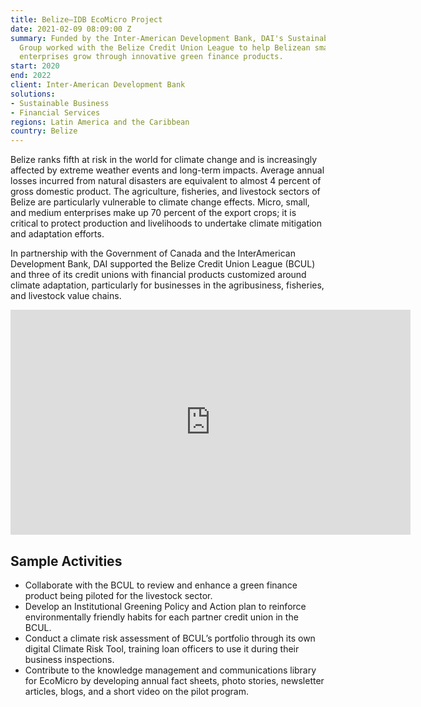 ```yaml
---
title: Belize—IDB EcoMicro Project
date: 2021-02-09 08:09:00 Z
summary: Funded by the Inter-American Development Bank, DAI's Sustainable Business
  Group worked with the Belize Credit Union League to help Belizean small and medium
  enterprises grow through innovative green finance products.
start: 2020
end: 2022
client: Inter-American Development Bank
solutions:
- Sustainable Business
- Financial Services
regions: Latin America and the Caribbean
country: Belize
---
```


Belize ranks fifth at risk in the world for climate change and is increasingly affected by extreme weather events and long-term impacts. Average annual losses incurred from natural disasters are equivalent to almost 4 percent of gross domestic product. The agriculture, fisheries, and livestock sectors of Belize are particularly vulnerable to climate change effects. Micro, small, and medium enterprises make up 70 percent of the export crops; it is critical to protect production and livelihoods to undertake climate mitigation and adaptation efforts.

In partnership with the Government of Canada and the InterAmerican Development Bank, DAI supported the Belize Credit Union League (BCUL) and three of its credit unions with financial products customized around climate adaptation, particularly for businesses in the agribusiness, fisheries, and livestock value chains.

<iframe src="https://player.vimeo.com/video/720230193?h=646d96ea5e" width="640" height="360" frameborder="0" allow="autoplay; fullscreen; picture-in-picture" allowfullscreen></iframe>

## Sample Activities

* Collaborate with the BCUL to review and enhance a green finance product being piloted for the livestock sector.
* Develop an Institutional Greening Policy and Action plan to reinforce environmentally friendly habits for each partner credit union in the BCUL.
* Conduct a climate risk assessment of BCUL’s portfolio through its own digital Climate Risk Tool, training loan officers to use it during their business inspections. 
* Contribute to the knowledge management and communications library for EcoMicro by developing annual fact sheets, photo stories, newsletter articles, blogs, and a short video on the pilot program.